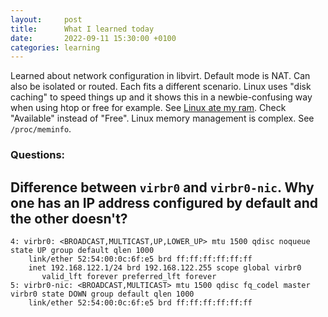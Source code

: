 ```yaml
---
layout:     post
title:      What I learned today
date:       2022-09-11 15:30:00 +0100
categories: learning
---
```


Learned about network configuration in libvirt. Default mode is NAT. Can also be isolated or routed. Each fits a different
scenario.
Linux uses "disk caching" to speed things up and it shows this in a newbie-confusing way when using htop or free for example.
See [Linux ate my ram][linux-ate]. Check "Available" instead of "Free".
Linux memory management is complex. See `/proc/meminfo`.

### Questions:

## Difference between `virbr0` and `virbr0-nic`. Why one has an IP address configured by default and the other doesn't?
```
4: virbr0: <BROADCAST,MULTICAST,UP,LOWER_UP> mtu 1500 qdisc noqueue state UP group default qlen 1000
    link/ether 52:54:00:0c:6f:e5 brd ff:ff:ff:ff:ff:ff
    inet 192.168.122.1/24 brd 192.168.122.255 scope global virbr0
       valid_lft forever preferred_lft forever
5: virbr0-nic: <BROADCAST,MULTICAST> mtu 1500 qdisc fq_codel master virbr0 state DOWN group default qlen 1000
    link/ether 52:54:00:0c:6f:e5 brd ff:ff:ff:ff:ff:ff
```

[linux-ate]: https://www.linuxatemyram.com/